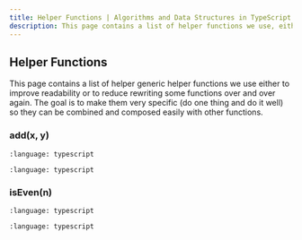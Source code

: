 ```yaml
---
title: Helper Functions | Algorithms and Data Structures in TypeScript and JavaScript
description: This page contains a list of helper functions we use, either to improve readability or to reduce rewriting some functions over and over again.
---
```


## Helper Functions

This page contains a list of helper generic helper functions we use either to improve readability or to reduce rewriting some functions over and over again. The goal is to make them very specific (do one thing and do it well) so they can be combined and composed easily with other functions.

### add(x, y)

```{literalinclude} /../src/algdsts/src/lib/add.test.ts
:language: typescript
```

```{literalinclude} /../src/algdsts/src/lib/add.ts
:language: typescript
```

### isEven(n)

```{literalinclude} /../src/algdsts/src/lib/isEven.test.ts
:language: typescript
```

```{literalinclude} /../src/algdsts/src/lib/add.ts
:language: typescript
```

